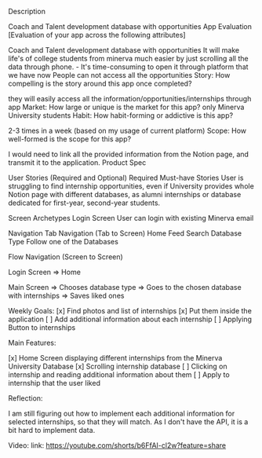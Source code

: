 Description

Coach and Talent development database with opportunities
App Evaluation [Evaluation of your app across the following attributes]

Coach and Talent development database with opportunities
It will make life's of college students from minerva much easier by just scrolling all the data through phone. - It's time-consuming to open it through platform that we have now
People can not access all the opportunities
Story: How compelling is the story around this app once completed?

they will easily access all the information/opportunities/internships through app Market: How large or unique is the market for this app?
only Minerva University students
Habit: How habit-forming or addictive is this app?

2-3 times in a week (based on my usage of current platform)
Scope: How well-formed is the scope for this app?

I would need to link all the provided information from the Notion page, and transmit it to the application.
Product Spec

User Stories (Required and Optional) Required Must-have Stories
User is struggling to find internship opportunities, even if University provides whole Notion page with different databases, as alumni internships or database dedicated for first-year, second-year students.

Screen Archetypes
Login Screen User can login with existing Minerva email

Navigation
Tab Navigation (Tab to Screen) Home Feed Search Database Type Follow one of the Databases

Flow Navigation (Screen to Screen)

Login Screen => Home

Main Screen => Chooses database type => Goes to the chosen database with internships => Saves liked ones



Weekly Goals: [x] Find photos and list of internships [x] Put them inside the application [ ] Add additional information about each internship [ ] Applying Button to internships

Main Features:

[x] Home Screen displaying different internships from the Minerva University Database [x] Scrolling internship database [ ] Clicking on internship and reading additional information about them [ ] Apply to internship that the user liked

Reflection:

I am still figuring out how to implement each additional information for selected internships, so that they will match. As I don't have the API, it is a bit hard to implement data.

Video: link: https://youtube.com/shorts/b6FfAI-cl2w?feature=share
